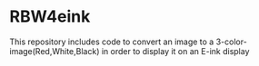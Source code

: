 # RBW4eink
This repository includes code to convert an image to a 3-color-image(Red,White,Black) in order to display it on an E-ink display
